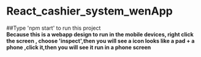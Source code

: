 # React_cashier_system_wenApp
##Type 'npm start' to run this project<br>
**Because this is a webapp design to run in the mobile devices, right click the screen , choose 'inspect',then you will see a icon looks like a pad + a phone ,click it,then you will see it run in a phone screen**
